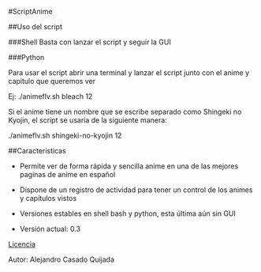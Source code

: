 #ScriptAnime

##Uso del script

###Shell
Basta con lanzar el script y seguir la GUI


###Python

Para usar el script abrir una terminal y lanzar el script junto con el anime y capitulo que queremos ver

Ej:
./animeflv.sh bleach 12

Si el anime tiene un nombre que se escribe separado como Shingeki no Kyojin, el script se usaría de la siguiente manera:

./animeflv.sh shingeki-no-kyojin 12

##Caracteristicas

* Permite ver de forma rápida y sencilla anime en una de las mejores paginas de anime en español

* Dispone de un registro de actividad para tener un control de los animes y capítulos vistos

* Versiones estables en shell bash y python, esta última aún sin GUI

* Versión actual: 0.3

[Licencia](LICENSE)

Autor: Alejandro Casado Quijada
